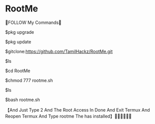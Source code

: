 # RootMe

💝FOLLOW My Commands💝

$pkg upgrade

$pkg update

$gitclone:https://github.com/TamilHackz/RootMe.git 

$ls

$cd RootMe

$chmod 777 rootme.sh

$ls

$bash rootme.sh

【And Just Type 2 And The Root Access In Done
 And Exit Termux And Reopen Termux And Type rootme The has installed】💝💝💝💝💝💝

 
